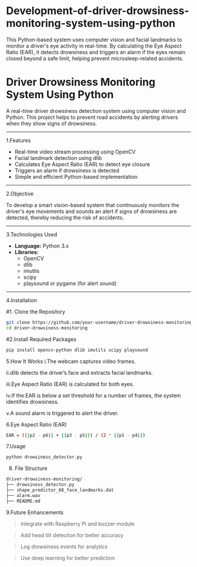 # Development-of-driver-drowsiness-monitoring-system-using-python
This Python-based system uses computer vision and facial landmarks to monitor a driver's eye activity in real-time. By calculating the Eye Aspect Ratio (EAR), it detects drowsiness and triggers an alarm if the eyes remain closed beyond a safe limit, helping prevent microsleep-related accidents.
# Driver Drowsiness Monitoring System Using Python

A real-time driver drowsiness detection system using computer vision and Python. This project helps to prevent road accidents by alerting drivers when they show signs of drowsiness.

---

1.Features

- Real-time video stream processing using OpenCV
- Facial landmark detection using dlib
- Calculates Eye Aspect Ratio (EAR) to detect eye closure
- Triggers an alarm if drowsiness is detected
- Simple and efficient Python-based implementation

---

2.Objective

To develop a smart vision-based system that continuously monitors the driver's eye movements and sounds an alert if signs of drowsiness are detected, thereby reducing the risk of accidents.

---

3.Technologies Used

- **Language:** Python 3.x
- **Libraries:**
  - OpenCV
  - dlib
  - imutils
  - scipy
  - playsound or pygame (for alert sound)

---

4.Installation

#1. Clone the Repository

```bash
git clone https://github.com/your-username/driver-drowsiness-monitoring.git
cd driver-drowsiness-monitoring
```
#2.Install Required Packages

```bash
pip install opencv-python dlib imutils scipy playsound
```
5.How It Works
i.The webcam captures video frames.

ii.dlib detects the driver’s face and extracts facial landmarks.

iii.Eye Aspect Ratio (EAR) is calculated for both eyes.

iv.If the EAR is below a set threshold for a number of frames, the system identifies drowsiness.

v.A sound alarm is triggered to alert the driver.

6.Eye Aspect Ratio (EAR)

```bash
EAR = (||p2 - p6|| + ||p3 - p5||) / (2 * ||p1 - p4||)
```
7.Usage

```bash
python drowsiness_detector.py
```

8. File Structure

```bash
driver-drowsiness-monitoring/
├── drowsiness_detector.py
├── shape_predictor_68_face_landmarks.dat
├── alarm.wav
├── README.md
```

9.Future Enhancements

> Integrate with Raspberry Pi and buzzer module

> Add head tilt detection for better accuracy

> Log drowsiness events for analytics

> Use deep learning for better prediction

